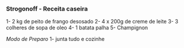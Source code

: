 ### Strogonoff - Receita caseira

1- 2 kg de peito de frango desosado
2- 4 x 200g de creme de leite
3- 3 colheres de sopa de oleo
4- 1 batata palha
5- Champignon

*Modo de Preparo*
1- junta tudo e cozinhe

